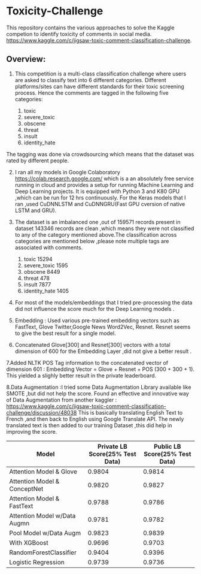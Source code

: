 # Toxicity-Challenge
This repository contains the various approaches to solve the Kaggle competion to identify toxicity of comments in social media.
https://www.kaggle.com/c/jigsaw-toxic-comment-classification-challenge.

Overview:
---------

1. This competition is a multi-class classification challenge where users are asked to classify text into 6 different     categories.
   Different platforms/sites can have different standards for their toxic screening process. Hence the comments are tagged in   the following five categories:

   1. toxic
   2. severe_toxic
   3. obscene
   4. threat
   5. insult
   6. identity_hate
   
  The tagging was done via crowdsourcing which means that the dataset was rated by different people.




2. I ran all my models in Google Colaboratory  https://colab.research.google.com/ which is a an absolutely free service running in cloud and provides a setup for running Machine Learning and Deep Learning projects. It is equipped with Python 3 and K80 GPU ,which can be run for 12 hrs continuously. For the Keras models that I ran ,used CuDNNLSTM and CuDNNGRU(Fast GPU cversion of native LSTM and GRU).



3. The dataset is an imbalanced one ,out of 159571 records present in dataset 143346 records are clean ,which means they were not classified to any of the category mentioned above.The classification across categories are mentioned below ,please note multiple tags are associated with comments.

   1. toxic         15294
   2. severe_toxic  1595
   3. obscene       8449
   4. threat        478
   5. insult        7877
   6. identity_hate 1405
   
4. For most of the models/embeddings that I tried pre-processing the data did not influence the score much for the Deep Learning models .   


5. Embedding : Used various pre-trained embedding vectors such as FastText, Glove Twitter,Google News Word2Vec, Resnet.
   Resnet seems to give the best result for a single model.
   
6. Concatenated Glove[300] and Resnet[300] vectors with a total dimension of 600 for the Embedding Layer ,did not give a better result .

7.Added NLTK POS Tag information to the concatenated vector of dimension 601 :
 Embedding Vector = Glove + Resnet + POS (300 + 300 + 1).
 This yielded a slighly better result in the private leaderboard.
 
8.Data Augmentation :I tried some Data Augmentation Library available like SMOTE ,but did not help the score.
  Found an effective and innovative way of Data Augmentation from another kaggler : https://www.kaggle.com/c/jigsaw-toxic-comment-classification-challenge/discussion/48038
   This is basically translating English  Text to French ,and then back to English using Google Translate API.
   The newly translated text is then added to our training Dataset ,this did help in improving the score.








|      Model                  | Private LB Score(25% Test Data)| Public LB Score(25% Test Data) 
| --------------------------- | -------------------------------| -------------------------------|
| Attention Model & Glove     |      0.9804                    |      0.9814
| Attention Model & ConceptNet|      0.9820                    |      0.9827
| Attention Model & FastText  |      0.9788                    |      0.9786
| Attention Model w/Data Augmn|      0.9781                    |      0.9782
| Pool Model w/Data Augm      |      0.9823                    |      0.9839
| With XGBoost                |      0.9696                    |      0.9703
| RandomForestClassifier      |      0.9404                    |      0.9396
| Logistic Regression         |      0.9739                    |      0.9736
